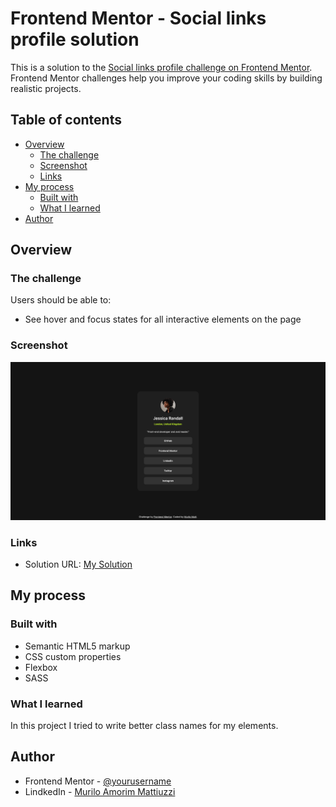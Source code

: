 # Frontend Mentor - Social links profile solution

This is a solution to the [Social links profile challenge on Frontend Mentor](https://www.frontendmentor.io/challenges/social-links-profile-UG32l9m6dQ). Frontend Mentor challenges help you improve your coding skills by building realistic projects. 

## Table of contents

- [Overview](#overview)
  - [The challenge](#the-challenge)
  - [Screenshot](#screenshot)
  - [Links](#links)
- [My process](#my-process)
  - [Built with](#built-with)
  - [What I learned](#what-i-learned)
- [Author](#author)

## Overview

### The challenge

Users should be able to:

- See hover and focus states for all interactive elements on the page

### Screenshot

![](./assets/images/mySolution.png)

### Links

- Solution URL: [My Solution]([https://your-solution-url.com](https://muliromatt.github.io/social-links-profile/))

## My process

### Built with

- Semantic HTML5 markup
- CSS custom properties
- Flexbox
- SASS

### What I learned

In this project I tried to write better class names for my elements.

## Author

- Frontend Mentor - [@yourusername](https://www.frontendmentor.io/profile/MuriloMatt)
- LindkedIn - [Murilo Amorim Mattiuzzi](https://www.linkedin.com/in/murilo-amorim-mattiuzzi-6589752ab/)

